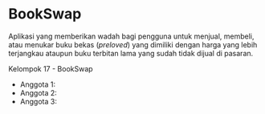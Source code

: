 # BookSwap
Aplikasi yang memberikan wadah bagi pengguna untuk menjual, membeli, atau menukar buku bekas (_preloved_) yang dimiliki dengan harga yang lebih terjangkau ataupun buku terbitan lama yang sudah tidak dijual di pasaran.

Kelompok 17 - BookSwap
- Anggota 1:
- Anggota 2:
- Anggota 3:
